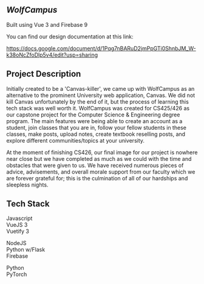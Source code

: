 ## ***WolfCampus***

Built using Vue 3 and Firebase 9

You can find our design documentation at this link:

https://docs.google.com/document/d/1Pqg7nBARuD2jmPpGTi0ShnbJM_W-k38oNcZfoDlp5v4/edit?usp=sharing

## Project Description

Initially created to be a 'Canvas-killer', we came up with WolfCampus as an alternative to the prominent University web application, Canvas. We did not kill Canvas unfortunately by the end of it,
but the process of learning this tech stack was well worth it. WolfCampus was created for CS425/426 as our capstone project for the Computer Science & Engineering degree program. The main features
were being able to create an account as a student, join classes that you are in, follow your fellow students in these classes, make posts, upload notes, create textbook reselling posts, and explore
different communities/topics at your university.

At the moment of finishing CS426, our final image for our project is nowhere near close but we have completed as much as we could with the time and obstacles that were given to us. We have received numerous
pieces of advice, advisements, and overall morale support from our faculty which we are forever grateful for; this is the culmination of all of our hardships and sleepless nights.

## Tech Stack
Javascript      
VueJS 3     
Vuetify 3

NodeJS      
Python w/Flask   
Firebase

Python         
PyTorch



